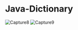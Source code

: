 # Java-Dictionary
![Capture8](https://user-images.githubusercontent.com/80017048/115109772-621ddd80-9f95-11eb-92fb-53437fc1c1bb.JPG)
![Capture9](https://user-images.githubusercontent.com/80017048/115109776-6518ce00-9f95-11eb-8ffb-2eabc45879fb.JPG)
